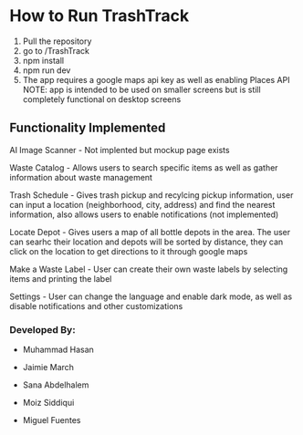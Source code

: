 # How to Run TrashTrack

1. Pull the repository
1. go to /TrashTrack
2. npm install
3. npm run dev
4. The app requires a google maps api key as well as enabling Places API
NOTE: app is intended to be used on smaller screens but is still completely functional on desktop screens

## Functionality Implemented

AI Image Scanner - Not implented but mockup page exists

Waste Catalog - Allows users to search specific items as well as gather information about waste management

Trash Schedule - Gives trash pickup and recylcing pickup information, user can input a location (neighborhood, city, address) and find the nearest information, also allows users to enable notifications (not implemented)

Locate Depot - Gives users a map of all bottle depots in the area. The user can searhc their location and depots will be sorted by distance, they can click on the location to get directions to it through google maps

Make a Waste Label - User can create their own waste labels by selecting items and printing the label

Settings - User can change the language and enable dark mode, as well as disable notifications and other customizations


### Developed By:
 - Muhammad Hasan

 - Jaimie March

 - Sana Abdelhalem

 - Moiz Siddiqui

 - Miguel Fuentes
